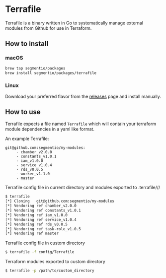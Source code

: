 # Terrafile

Terrafile is a binary written in Go to systematically manage external modules from Github for use in Terraform.

## How to install

### macOS

```sh
brew tap segmentio/packages
brew install segmentio/packages/terrafile
```

### Linux

Download your preferred flavor from the [releases](https://github.com/coretech/terrafile/releases/latest) page and install manually.

## How to use

Terrafile expects a file named `Terrafile` which will contain your terraform module dependencies in a yaml like format.

An example Terrafile:

```
git@github.com:segmentio/my-modules:
     - chamber_v2.0.0
     - constants_v1.0.1
     - iam_v1.0.0
     - service_v1.0.4
     - rds_v0.0.5
     - worker_v1.1.0
     - master
```

Terrafile config file in current directory and modules exported to .terrafile/<user>/<repo>/<ref>

```sh
$ terrafile
[*] Cloning   git@github.com:segmentio/my-modules
[*] Vendoring ref chamber_v2.0.0
[*] Vendoring ref constants_v1.0.1
[*] Vendoring ref iam_v1.0.0
[*] Vendoring ref service_v1.0.4
[*] Vendoring ref rds_v0.0.5
[*] Vendoring ref task-role_v1.0.5
[*] Vendoring ref master
```

Terrafile config file in custom directory

```sh
$ terrafile -f config/Terrafile
```

Terraform modules exported to custom directory

```sh
$ terrafile -p /path/to/custom_directory
```
